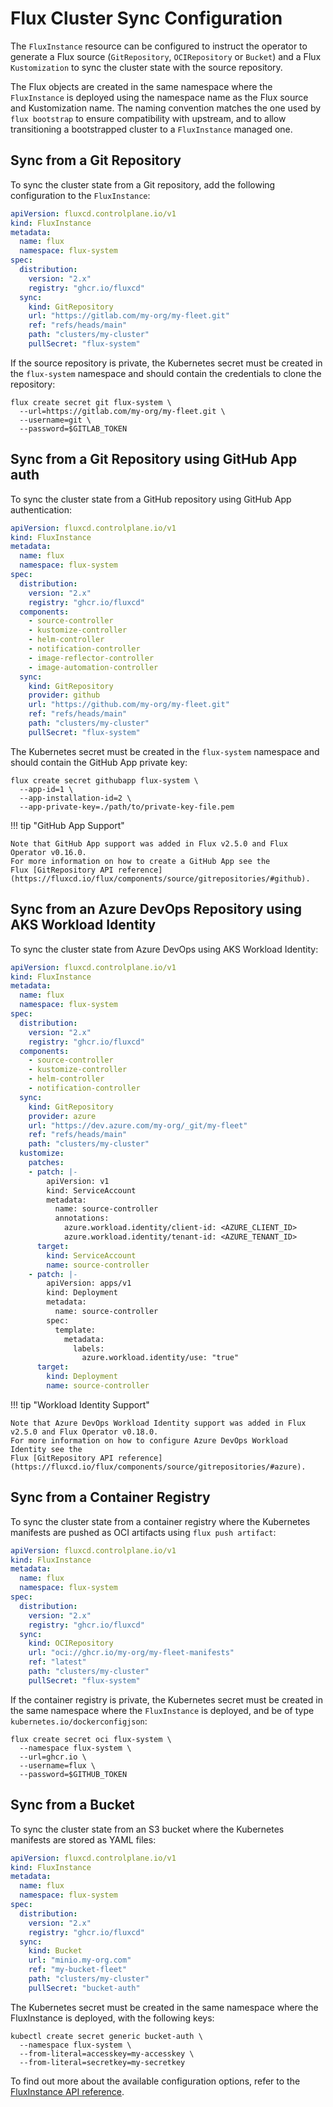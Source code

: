 # Flux Cluster Sync Configuration

The `FluxInstance` resource can be configured to instruct the operator to generate
a Flux source (`GitRepository`, `OCIRepository` or `Bucket`) and a Flux `Kustomization`
to sync the cluster state with the source repository.

The Flux objects are created in the same namespace where the `FluxInstance` is deployed
using the namespace name as the Flux source and Kustomization name. The naming convention
matches the one used by `flux bootstrap` to ensure compatibility with upstream, and
to allow transitioning a bootstrapped cluster to a `FluxInstance` managed one.

## Sync from a Git Repository

To sync the cluster state from a Git repository, add the following configuration to the `FluxInstance`:

```yaml
apiVersion: fluxcd.controlplane.io/v1
kind: FluxInstance
metadata:
  name: flux
  namespace: flux-system
spec:
  distribution:
    version: "2.x"
    registry: "ghcr.io/fluxcd"
  sync:
    kind: GitRepository
    url: "https://gitlab.com/my-org/my-fleet.git"
    ref: "refs/heads/main"
    path: "clusters/my-cluster"
    pullSecret: "flux-system"
```

If the source repository is private, the Kubernetes secret must be created in the `flux-system` namespace
and should contain the credentials to clone the repository:

```shell
flux create secret git flux-system \
  --url=https://gitlab.com/my-org/my-fleet.git \
  --username=git \
  --password=$GITLAB_TOKEN
```

## Sync from a Git Repository using GitHub App auth

To sync the cluster state from a GitHub repository using GitHub App authentication:

```yaml
apiVersion: fluxcd.controlplane.io/v1
kind: FluxInstance
metadata:
  name: flux
  namespace: flux-system
spec:
  distribution:
    version: "2.x"
    registry: "ghcr.io/fluxcd"
  components:
    - source-controller
    - kustomize-controller
    - helm-controller
    - notification-controller
    - image-reflector-controller
    - image-automation-controller
  sync:
    kind: GitRepository
    provider: github
    url: "https://github.com/my-org/my-fleet.git"
    ref: "refs/heads/main"
    path: "clusters/my-cluster"
    pullSecret: "flux-system"
```

The Kubernetes secret must be created in the `flux-system` namespace
and should contain the GitHub App private key:

```shell
flux create secret githubapp flux-system \
  --app-id=1 \
  --app-installation-id=2 \
  --app-private-key=./path/to/private-key-file.pem
```

!!! tip "GitHub App Support"

    Note that GitHub App support was added in Flux v2.5.0 and Flux Operator v0.16.0.
    For more information on how to create a GitHub App see the
    Flux [GitRepository API reference](https://fluxcd.io/flux/components/source/gitrepositories/#github). 


## Sync from an Azure DevOps Repository using AKS Workload Identity

To sync the cluster state from Azure DevOps using AKS Workload Identity:

```yaml
apiVersion: fluxcd.controlplane.io/v1
kind: FluxInstance
metadata:
  name: flux
  namespace: flux-system
spec:
  distribution:
    version: "2.x"
    registry: "ghcr.io/fluxcd"
  components:
    - source-controller
    - kustomize-controller
    - helm-controller
    - notification-controller
  sync:
    kind: GitRepository
    provider: azure
    url: "https://dev.azure.com/my-org/_git/my-fleet"
    ref: "refs/heads/main"
    path: "clusters/my-cluster"
  kustomize:
    patches:
    - patch: |-
        apiVersion: v1
        kind: ServiceAccount
        metadata:
          name: source-controller
          annotations:
            azure.workload.identity/client-id: <AZURE_CLIENT_ID>
            azure.workload.identity/tenant-id: <AZURE_TENANT_ID>
      target:
        kind: ServiceAccount
        name: source-controller
    - patch: |-
        apiVersion: apps/v1
        kind: Deployment
        metadata:
          name: source-controller
        spec:
          template:
            metadata:
              labels:
                azure.workload.identity/use: "true" 
      target:
        kind: Deployment
        name: source-controller
```

!!! tip "Workload Identity Support"

    Note that Azure DevOps Workload Identity support was added in Flux v2.5.0 and Flux Operator v0.18.0.
    For more information on how to configure Azure DevOps Workload Identity see the
    Flux [GitRepository API reference](https://fluxcd.io/flux/components/source/gitrepositories/#azure). 

## Sync from a Container Registry

To sync the cluster state from a container registry where the Kubernetes manifests
are pushed as OCI artifacts using `flux push artifact`:

```yaml
apiVersion: fluxcd.controlplane.io/v1
kind: FluxInstance
metadata:
  name: flux
  namespace: flux-system
spec:
  distribution:
    version: "2.x"
    registry: "ghcr.io/fluxcd"
  sync:
    kind: OCIRepository
    url: "oci://ghcr.io/my-org/my-fleet-manifests"
    ref: "latest"
    path: "clusters/my-cluster"
    pullSecret: "flux-system"
```

If the container registry is private, the Kubernetes secret must be created
in the same namespace where the `FluxInstance` is deployed,
and be of type `kubernetes.io/dockerconfigjson`:

```shell
flux create secret oci flux-system \
  --namespace flux-system \
  --url=ghcr.io \
  --username=flux \
  --password=$GITHUB_TOKEN
```

## Sync from a Bucket

To sync the cluster state from an S3 bucket where the Kubernetes manifests
are stored as YAML files:

```yaml
apiVersion: fluxcd.controlplane.io/v1
kind: FluxInstance
metadata:
  name: flux
  namespace: flux-system
spec:
  distribution:
    version: "2.x"
    registry: "ghcr.io/fluxcd"
  sync:
    kind: Bucket
    url: "minio.my-org.com"
    ref: "my-bucket-fleet"
    path: "clusters/my-cluster"
    pullSecret: "bucket-auth"
```

The Kubernetes secret must be created
in the same namespace where the FluxInstance is deployed, with the following keys:

```shell
kubectl create secret generic bucket-auth \
  --namespace flux-system \
  --from-literal=accesskey=my-accesskey \
  --from-literal=secretkey=my-secretkey
```

To find out more about the available configuration options, refer to the
[FluxInstance API reference](fluxinstance.md).
